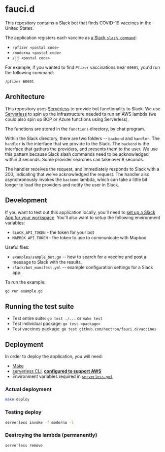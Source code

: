 # fauci.d

This repository contains a Slack bot that finds COVID-19 vaccines in the United States.

The application registers each vaccine as [a Slack `slash command`](https://api.slack.com/interactivity/slash-commands):

- `/pfizer <postal code>`
- `/moderna <postal code>`
- `/jj <postal code>`

For example, if you wanted to find `Pfizer` vaccinations near `60601`, you'd run the following command:

```
/pfizer 60601
```

## Architecture

This repository uses [Serverless](https://www.serverless.com) to provide bot functionality to Slack. We use
[Serverless](https://serverless.com) to spin up the infrastructure needed to run an AWS lambda (we could also spin up
BCP or Azure  functions using Serverless).

The functions are stored in the `functions` directory, by chat program.

Within the Slack directory, there are two folders -- `backend` and `handler`. The `handler` is the interface that we
provide to the Slack. The `backend` is the interface that gathers the providers, and presents them to the user. We use
this pattern because Slack slash commands need to be acknowledged within 3 seconds. Some provider searches can take over
8 seconds.

The handler receives the request, and immediately responds to Slack with a 200, indicating that
we've acknowledged the request. The handler also asynchronously invokes the `backend` lambda, which can take a little
bit longer to load the providers and notify the user in Slack.

## Development

If you want to test out this application locally, you'll need to [set up a Slack App for your workspace](https://app.slack.com/apps-manage/).  You'll also want to setup the following environment variables:

- `SLACK_API_TOKEN` - the token for your bot
- `MAPBOX_API_TOKEN` - the token to use to communicate with Mapbox

Useful files:

- `examples/sample_bot.go` -- how to search for a vaccine and post a message to Slack with the results.
- `slack/bot_manifest.yml` -- example configuration settings for a Slack app.

To run the example:

```bash
go run example.go
```

## Running the test suite

- Test entire suite: `go test ./...` or `make test`
- Test individual package: `go test <package>`
- Test vaccines package: `go test github.com/hectron/fauci.d/vaccines`

## Deployment

In order to deploy the application, you will need:

- [Make](https://www.gnu.org/software/make/)
- [serverless CLI](https://www.serverless.com/framework/docs/providers), [**configured to support AWS**](https://www.serverless.com/framework/docs/providers/aws/guide/installation)
- Environment variables required in [`serverless.yml`](https://github.com/hectron/fauci.d/blob/main/serverless.yml#L52-L57)

### Actual deployment

```bash
make deploy
```
### Testing deploy

```bash
serverless invoke -f moderna -l
```

### Destroying the lambda (permanently)

```bash
serverless remove
```
